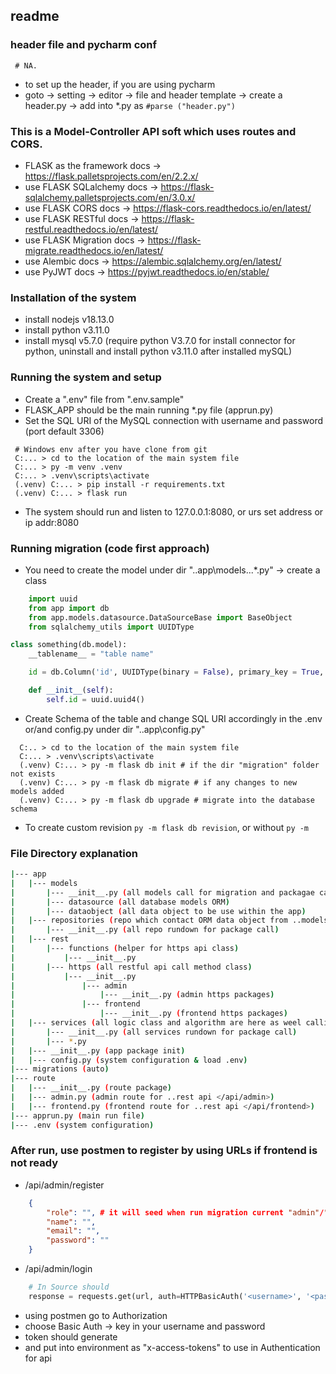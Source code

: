 ## readme

### header file and pycharm conf

```
 # NA.
```

 * to set up the header, if you are using pycharm
 * goto -> setting -> editor -> file and header template -> create a header.py -> add into *.py as  ```#parse ("header.py")```

### This is a Model-Controller API soft which uses routes and CORS.

 * FLASK as the framework docs -> https://flask.palletsprojects.com/en/2.2.x/
 * use FLASK SQLalchemy docs -> https://flask-sqlalchemy.palletsprojects.com/en/3.0.x/
 * use FLASK CORS docs -> https://flask-cors.readthedocs.io/en/latest/
 * use FLASK RESTful docs -> https://flask-restful.readthedocs.io/en/latest/
 * use FLASK Migration docs -> https://flask-migrate.readthedocs.io/en/latest/
 * use Alembic docs -> https://alembic.sqlalchemy.org/en/latest/
 * use PyJWT docs -> https://pyjwt.readthedocs.io/en/stable/

### Installation of the system

 * install nodejs v18.13.0
 * install python v3.11.0 
 * install mysql v5.7.0 (require python V3.7.0 for install connector for python, uninstall and install python v3.11.0 after installed mySQL)

### Running the system and setup

 * Create a ".env" file from ".env.sample"
 * FLASK_APP should be the main running *.py file (apprun.py)
 * Set the SQL URI of the MySQL connection with username and password (port default 3306)

 ```shell
  # Windows env after you have clone from git
  C:... > cd to the location of the main system file
  C:... > py -m venv .venv
  C:... > .venv\scripts\activate
  (.venv) C:... > pip install -r requirements.txt
  (.venv) C:... > flask run 
 ```
 
 * The system should run and listen to 127.0.0.1:8080, or urs set address or ip addr:8080

### Running migration (code first approach)

 * You need to create the model under dir "..app\models\...*.py" -> create a class

```python   
    import uuid
    from app import db
    from app.models.datasource.DataSourceBase import BaseObject
    from sqlalchemy_utils import UUIDType

class something(db.model):
    __tablename__ = "table name"

    id = db.Column('id', UUIDType(binary = False), primary_key = True, default = uuid.uuid4)

    def __init__(self):
        self.id = uuid.uuid4()
```

 * Create Schema of the table and change SQL URI accordingly in the .env or/and config.py under dir "..app\config.py"
```
  C:.. > cd to the location of the main system file
  C:... > .venv\scripts\activate 
  (.venv) C:... > py -m flask db init # if the dir "migration" folder not exists
  (.venv) C:... > py -m flask db migrate # if any changes to new models added
  (.venv) C:... > py -m flask db upgrade # migrate into the database schema
```
 * To create custom revision ```py -m flask db revision```, or without ```py -m```

### File Directory explanation
```bash
|--- app
|   |--- models
|       |--- __init__.py (all models call for migration and packagae call) 
|       |--- datasource (all database models ORM)
|       |--- dataobject (all data object to be use within the app)
|   |--- repositories (repo which contact ORM data object from ..models which to save, update, delete, alter)
|       |--- __init__.py (all repo rundown for package call)
|   |--- rest
|       |--- functions (helper for https api class)
|           |--- __init__.py
|       |--- https (all restful api call method class)
|           |--- __init__.py
|               |--- admin
|                   |--- __init__.py (admin https packages)
|               |--- frontend
|                   |--- __init__.py (frontend https packages)
|   |--- services (all logic class and algorithm are here as weel calling 3rd party APIs)
|       |--- __init__.py (all services rundown for package call)
|       |--- *.py
|   |--- __init__.py (app package init)
|   |--- config.py (system configuration & load .env)
|--- migrations (auto) 
|--- route
|   |--- __init__.py (route package)
|   |--- admin.py (admin route for ..rest api </api/admin>)
|   |--- frontend.py (frontend route for ..rest api </api/frontend>)
|--- apprun.py (main run file)
|--- .env (system configuration)
```

### After run, use postmen to register by using URLs if frontend is not ready

 * <url>/api/admin/register
```json
    {
        "role": "", # it will seed when run migration current "admin"/"user"
        "name": "",
        "email": "",
        "password": ""
    }
```
 * <url>/api/admin/login
```python
    # In Source should
    response = requests.get(url, auth=HTTPBasicAuth('<username>', '<password>'))
```
 * using postmen go to Authorization
 * choose Basic Auth -> key in your username and password
 * token should generate
 * and put into environment as "x-access-tokens" to use in Authentication for api
